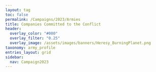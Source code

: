 ```yaml
---
layout: tag
toc: false
permalink: /Campaigns/2023/Armies
title: Companies Committed to the Conflict
header:
  overlay_color: "#000"
  overlay_filter: "0.25"
  overlay_image: /assets/images/banners/Heresy_BurningPlanet.png
taxonomy: army_profile
entries_layout: grid
sidebar:
  nav: Campaign2023
---
```

